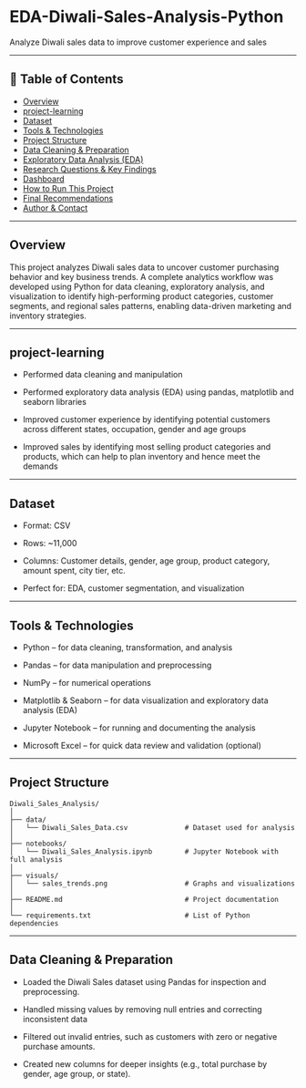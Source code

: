 # EDA-Diwali-Sales-Analysis-Python

Analyze Diwali sales data to improve customer experience and sales

---

## 📌 Table of Contents
- <a href="#overview">Overview</a>
- <a href="#project-learning">project-learning</a>
- <a href="#dataset">Dataset</a>
- <a href="#tools--technologies">Tools & Technologies</a>
- <a href="#project-structure">Project Structure</a>
- <a href="#data-cleaning--preparation">Data Cleaning & Preparation</a>
- <a href="#exploratory-data-analysis-eda">Exploratory Data Analysis (EDA)</a>
- <a href="#research-questions--key-findings">Research Questions & Key Findings</a>
- <a href="#dashboard">Dashboard</a>
- <a href="#how-to-run-this-project">How to Run This Project</a>
- <a href="#final-recommendations">Final Recommendations</a>
- <a href="#author--contact">Author & Contact</a>

---
<h2><a class="anchor" id="overview"></a>Overview</h2>

This project analyzes Diwali sales data to uncover customer purchasing behavior and key business trends. A complete analytics workflow was developed using Python for data cleaning, exploratory analysis, and visualization to identify high-performing product categories, customer segments, and regional sales patterns, enabling data-driven marketing and inventory strategies.

---
<h2><a class="anchor" id="project-learning"></a>project-learning</h2>

- Performed data cleaning and manipulation

- Performed exploratory data analysis (EDA) using pandas, matplotlib and seaborn libraries

- Improved customer experience by identifying potential customers across different states, occupation, gender and age groups

- Improved sales by identifying most selling product categories and products, which can help to plan inventory and hence meet the demands

---
<h2><a class="anchor" id="dataset"></a>Dataset</h2>

- Format: CSV

- Rows: ~11,000

- Columns: Customer details, gender, age group, product category, amount spent, city tier, etc.

- Perfect for: EDA, customer segmentation, and visualization

---

<h2><a class="anchor" id="tools--technologies"></a>Tools & Technologies</h2>

- Python – for data cleaning, transformation, and analysis

- Pandas – for data manipulation and preprocessing

- NumPy – for numerical operations

- Matplotlib & Seaborn – for data visualization and exploratory data analysis (EDA)

- Jupyter Notebook – for running and documenting the analysis

- Microsoft Excel – for quick data review and validation (optional)

---
<h2><a class="anchor" id="project-structure"></a>Project Structure</h2>

```
Diwali_Sales_Analysis/
│
├── data/
│   └── Diwali_Sales_Data.csv              # Dataset used for analysis
│
├── notebooks/
│   └── Diwali_Sales_Analysis.ipynb        # Jupyter Notebook with full analysis
│
├── visuals/
│   └── sales_trends.png                   # Graphs and visualizations
│
├── README.md                              # Project documentation
│
└── requirements.txt                       # List of Python dependencies
```

---
<h2><a class="anchor" id="data-cleaning--preparation"></a>Data Cleaning & Preparation</h2>

- Loaded the Diwali Sales dataset using Pandas for inspection and preprocessing.

- Handled missing values by removing null entries and correcting inconsistent data

- Filtered out invalid entries, such as customers with zero or negative purchase amounts.

- Created new columns for deeper insights (e.g., total purchase by gender, age group, or state).
